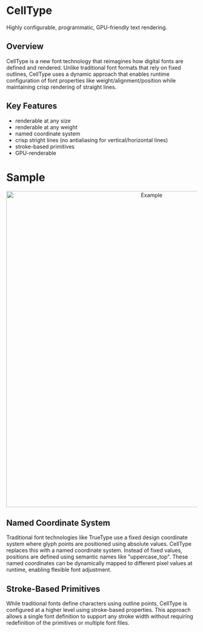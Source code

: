 # CellType

Highly configurable, programmatic, GPU-friendly text rendering.

## Overview

CellType is a new font technology that reimagines how digital fonts are defined and rendered. Unlike traditional font formats that rely on fixed outlines, CellType uses a dynamic approach that enables runtime configuration of font properties like weight/alignment/position while maintaining crisp rendering of straight lines.

## Key Features

- renderable at any size
- renderable at any weight
- named coordinate system
- crisp stright lines (no antialiasing for vertical/horizontal lines)
- stroke-based primitives
- GPU-renderable

# Sample

<p align="center">
  <img src="https://github.com/user-attachments/assets/9996cc2d-ba5e-40fb-b845-79e99753c251" alt="Example" width="751" height="833" />
</p>

## Named Coordinate System

Traditional font technologies like TrueType use a fixed design coordinate system where glyph points are positioned using absolute values. CellType replaces this with a named coordinate system. Instead of fixed values, positions are defined using semantic names like "uppercase_top". These named coordinates can be dynamically mapped to different pixel values at runtime, enabling flexible font adjustment.

## Stroke-Based Primitives

While traditional fonts define characters using outline points, CellType is configured at a higher level using stroke-based properties. This approach allows a single font definition to support any stroke width without requiring redefinition of the primitives or multiple font files.
